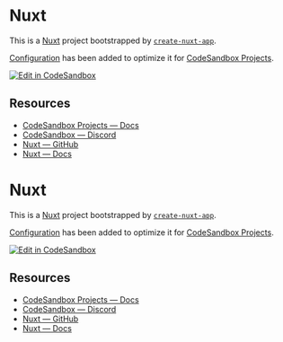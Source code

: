 # Nuxt

This is a [Nuxt](https://nuxtjs.org/) project bootstrapped by [`create-nuxt-app`](https://github.com/nuxt/create-nuxt-app).

[Configuration](https://codesandbox.io/docs/projects/learn/setting-up/tasks) has been added to optimize it for [CodeSandbox Projects](https://codesandbox.io/p/dashboard).

[![Edit in CodeSandbox](https://assets.codesandbox.io/github/button-edit-lime.svg)](https://codesandbox.io/p/github/codesandbox/codesandbox-template-nuxt/main)

## Resources

- [CodeSandbox Projects — Docs](https://docs.codesandbox.io)
- [CodeSandbox — Discord](https://discord.gg/Ggarp3pX5H)
- [Nuxt — GitHub](https://github.com/nuxt/framework)
- [Nuxt — Docs](https://nuxtjs.org/docs)
# Nuxt

This is a [Nuxt](https://nuxtjs.org/) project bootstrapped by [`create-nuxt-app`](https://github.com/nuxt/create-nuxt-app).

[Configuration](https://codesandbox.io/docs/projects/learn/setting-up/tasks) has been added to optimize it for [CodeSandbox Projects](https://codesandbox.io/p/dashboard).

[![Edit in CodeSandbox](https://assets.codesandbox.io/github/button-edit-lime.svg)](https://codesandbox.io/p/github/codesandbox/codesandbox-template-nuxt/main)

## Resources

- [CodeSandbox Projects — Docs](https://docs.codesandbox.io)
- [CodeSandbox — Discord](https://discord.gg/Ggarp3pX5H)
- [Nuxt — GitHub](https://github.com/nuxt/framework)
- [Nuxt — Docs](https://nuxtjs.org/docs)
